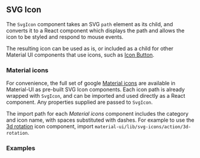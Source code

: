 ## SVG Icon

The `SvgIcon` component takes an SVG `path` element as its child, and converts it to a React component which displays 
the path and allows the icon to be styled and respond to mouse events.

The resulting icon can be used as is, or included as a child for other Material UI components that use icons, such 
as [Icon Button](/#/components/buttons/icon-button).

### Material icons

For convenience, the full set of google [Material icons](https://design.google.com/icons/) are available in Material-UI 
as pre-built SVG Icon components. Each icon path is already wrapped with `SvgIcon`, and can be imported and used 
directly as a React component. Any properties supplied are passed to `SvgIcon`.

The import path for each _Material icons_ component includes the category and icon name, with spaces substituted with 
dashes. For example to use the [3d rotation](https://design.google.com/icons/#ic_3d_rotation) icon component, import 
`material-ui/lib/svg-icons/action/3d-rotation`.

### Examples
